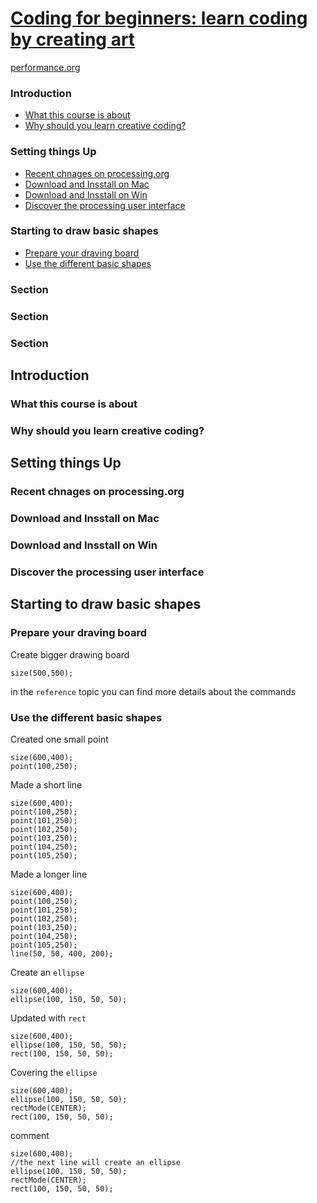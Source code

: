 
[Coding for beginners: learn coding by creating art](https://www.udemy.com/creativecoding/learn/v4/content)
======

[performance.org](https://processing.org/)

### Introduction
  * <a href="#1">What this course is about</a>
  * <a href="#2">Why should you learn creative coding?</a>

### Setting things Up
  * <a href="#3">Recent chnages on processing.org</a>
  * <a href="#4">Download and Insstall on Mac</a>
  * <a href="#5">Download and Insstall on Win</a>
  * <a href="#6">Discover the processing user interface</a>

### Starting to draw basic shapes
  * <a href="#7">Prepare your draving board</a>
  * <a href="#8">Use the different basic shapes</a>

### Section

### Section

### Section

Introduction
------

### <h3 id="1">What this course is about</h3>

### <h3 id="2">Why should you learn creative coding?</h3>

Setting things Up
------

### <h3 id="3">Recent chnages on processing.org</h3>

### <h3 id="4">Download and Insstall on Mac</h3>

### <h3 id="5">Download and Insstall on Win</h3>

### <h3 id="6">Discover the processing user interface</h3>

Starting to draw basic shapes
------

### <h3 id="7">Prepare your draving board</h3>

Create bigger drawing board

```
size(500,500);
```

in the ```reference``` topic you can find more details about the commands

### <h3 id="8">Use the different basic shapes</h3>

Created one small point

```
size(600,400);
point(100,250);
```

Made a short line

```
size(600,400);
point(100,250);
point(101,250);
point(102,250);
point(103,250);
point(104,250);
point(105,250);
```

Made a longer line

```
size(600,400);
point(100,250);
point(101,250);
point(102,250);
point(103,250);
point(104,250);
point(105,250);
line(50, 50, 400, 200);
```

Create an ```ellipse```

```
size(600,400);
ellipse(100, 150, 50, 50);
```

Updated with ```rect```

```
size(600,400);
ellipse(100, 150, 50, 50);
rect(100, 150, 50, 50);
```

Covering the ```ellipse```

```
size(600,400);
ellipse(100, 150, 50, 50);
rectMode(CENTER);
rect(100, 150, 50, 50);
```

comment

```
size(600,400);
//the next line will create an ellipse
ellipse(100, 150, 50, 50);
rectMode(CENTER);
rect(100, 150, 50, 50);
```
